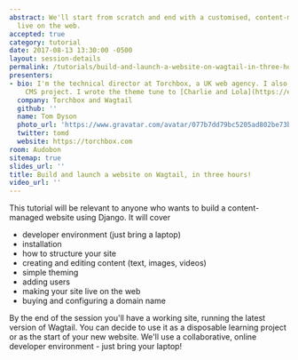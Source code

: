 ```yaml
---
abstract: We'll start from scratch and end with a customised, content-managed website,
  live on the web.
accepted: true
category: tutorial
date: 2017-08-13 13:30:00 -0500
layout: session-details
permalink: /tutorials/build-and-launch-a-website-on-wagtail-in-three-hours/
presenters:
- bio: I'm the technical director at Torchbox, a UK web agency. I also run the Wagtail
    CMS project. I wrote the theme tune to [Charlie and Lola](https://en.wikipedia.org/wiki/Charlie_and_Lola).
  company: Torchbox and Wagtail
  github: ''
  name: Tom Dyson
  photo_url: 'https://www.gravatar.com/avatar/077b7dd79bc5205ad802be73b1536f75?s=400'
  twitter: tomd
  website: https://torchbox.com
room: Audobon
sitemap: true
slides_url: ''
title: Build and launch a website on Wagtail, in three hours!
video_url: ''
---
```


This tutorial will be relevant to anyone who wants to build a content-managed website using Django. It will cover

- developer environment (just bring a laptop)
- installation
- how to structure your site
- creating and editing content (text, images, videos)
- simple theming
- adding users
- making your site live on the web
- buying and configuring a domain name

By the end of the session you'll have a working site, running the latest version of Wagtail. You can decide to use it as a disposable learning project or as the start of your new website. We'll use a collaborative, online developer environment - just bring your laptop!
